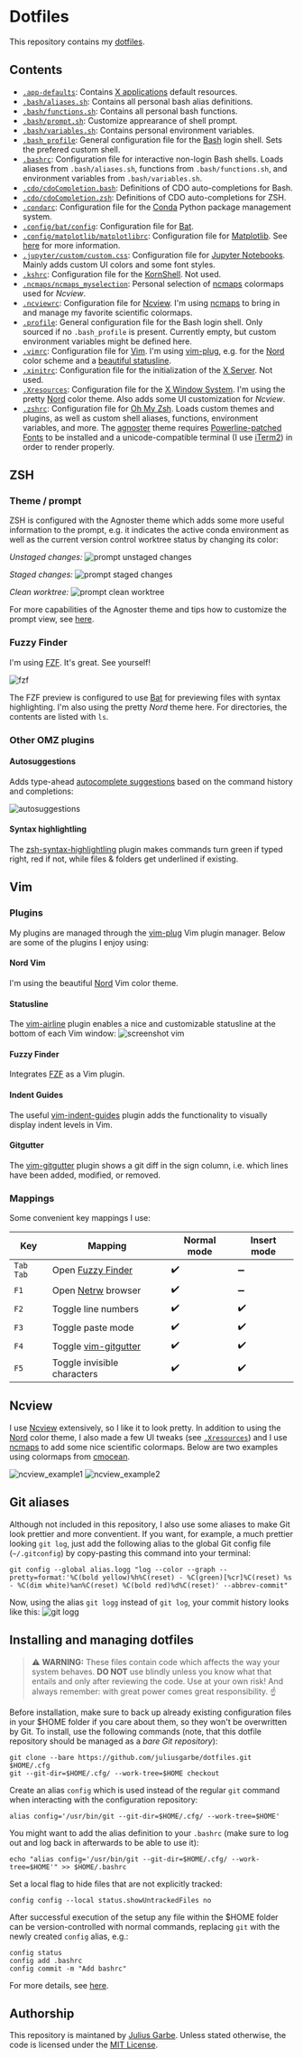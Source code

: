 # Dotfiles
This repository contains my [dotfiles](https://wiki.archlinux.org/index.php/Dotfiles).

## Contents
- [`.app-defaults`](.app-defaults): Contains [X applications](https://www.x.org/) default resources.
- [`.bash/aliases.sh`](.bash/aliases.sh): Contains all personal bash alias definitions.
- [`.bash/functions.sh`](.bash/functions.sh): Contains all personal bash functions.
- [`.bash/prompt.sh`](.bash/prompt.sh): Customize apprearance of shell prompt.
- [`.bash/variables.sh`](.bash/variables.sh): Contains personal environment variables.
- [`.bash_profile`](.bash_profile): General configuration file for the [Bash](https://www.gnu.org/software/bash/) login shell. Sets the prefered custom shell.
- [`.bashrc`](.bashrc): Configuration file for interactive non-login Bash shells. Loads aliases from `.bash/aliases.sh`, functions from `.bash/functions.sh`, and environment variables from `.bash/variables.sh`.
- [`.cdo/cdoCompletion.bash`](.cdo/cdoCompletion.bash): Definitions of CDO auto-completions for Bash.
- [`.cdo/cdoCompletion.zsh`](.cdo/cdoCompletion.zsh): Definitions of CDO auto-completions for ZSH.
- [`.condarc`](.condarc): Configuration file for the [Conda](https://docs.conda.io/en/latest/) Python package management system.
- [`.config/bat/config`](.config/bat/config): Configuration file for [Bat](https://github.com/sharkdp/bat).
- [`.config/matplotlib/matplotlibrc`](.config/matplotlib/matplotlibrc): Configuration file for [Matplotlib](https://matplotlib.org/index.html). See [here](https://matplotlib.org/stable/tutorials/introductory/customizing.html) for more information.
- [`.jupyter/custom/custom.css`](.jupyter/custom/custom.css): Configuration file for [Jupyter Notebooks](https://jupyter.org). Mainly adds custom UI colors and some font styles.
- [`.kshrc`](.kshrc): Configuration file for the [KornShell](http://www.kornshell.org). Not used.
- [`.ncmaps/ncmaps_myselection`](.ncmaps/ncmaps_myselection): Personal selection of [ncmaps](https://github.com/TomLav/ncmaps) colormaps used for *Ncview*.
- [`.ncviewrc`](.ncviewrc): Configuration file for [Ncview](http://meteora.ucsd.edu/~pierce/ncview_home_page.html). I'm using [ncmaps](https://github.com/TomLav/ncmaps) to bring in and manage my favorite scientific colormaps.
- [`.profile`](.profile): General configuration file for the Bash login shell. Only sourced if no `.bash_profile` is present. Currently empty, but custom environment variables might be defined here.
- [`.vimrc`](.vimrc): Configuration file for [Vim](https://www.vim.org). I'm using [vim-plug](https://github.com/junegunn/vim-plug), e.g. for the [Nord](https://www.nordtheme.com/ports/vim) color scheme and a [beautiful statusline](https://github.com/vim-airline/vim-airline).
- [`.xinitrc`](.xinitrc): Configuration file for the initialization of the [X Server](https://www.x.org/). Not used.
- [`.Xresources`](.Xresources): Configuration file for the [X Window System](https://www.x.org/). I'm using the pretty [Nord](https://github.com/arcticicestudio/nord-xresources) color theme. Also adds some UI customization for *Ncview*.
- [`.zshrc`](.zshrc): Configuration file for [Oh My Zsh](https://ohmyz.sh). Loads custom themes and plugins, as well as custom shell aliases, functions, environment variables, and more. The [agnoster](https://github.com/agnoster/agnoster-zsh-theme) theme requires [Powerline-patched Fonts](https://github.com/powerline/fonts) to be installed and a unicode-compatible terminal (I use [iTerm2](https://www.iterm2.com)) in order to render properly.

## ZSH
### Theme / prompt
ZSH is configured with the Agnoster theme which adds some more useful information to the prompt, e.g. it indicates the active conda environment as well as the current version control worktree status by changing its color:

*Unstaged changes:*
![prompt unstaged changes](images/prompt1.png)

*Staged changes:*
![prompt staged changes](images/prompt2.png)

*Clean worktree:*
![prompt clean worktree](images/prompt3.png)

For more capabilities of the Agnoster theme and tips how to customize the prompt view, see [here](https://github.com/agnoster/agnoster-zsh-theme).

### Fuzzy Finder
I'm using [FZF](https://github.com/junegunn/fzf). It's great. See yourself!

![fzf](images/fzf.png)

The FZF preview is configured to use [Bat](https://github.com/sharkdp/bat) for previewing files with syntax highlighting. I'm also using the pretty *Nord* theme here. For directories, the contents are listed with `ls`.

### Other OMZ plugins
#### Autosuggestions
Adds type-ahead [autocomplete suggestions](https://github.com/zsh-users/zsh-autosuggestions) based on the command history and completions:

![autosuggestions](images/autosuggestions.png)

#### Syntax highlightling
The [zsh-syntax-highlightling](https://github.com/zsh-users/zsh-syntax-highlighting) plugin makes commands turn green if typed right, red if not, while files & folders get underlined if existing.

## Vim
### Plugins
My plugins are managed through the [vim-plug](https://github.com/junegunn/vim-plug) Vim plugin manager. Below are some of the plugins I enjoy using:

#### Nord Vim
I'm using the beautiful [Nord](https://www.nordtheme.com/ports/vim) Vim color theme.

#### Statusline
The [vim-airline](https://github.com/vim-airline/vim-airline) plugin enables a nice and customizable statusline at the bottom of each Vim window:
![screenshot vim](images/vim.png)

#### Fuzzy Finder
Integrates [FZF](#fuzzy-finder) as a Vim plugin.

#### Indent Guides
The useful [vim-indent-guides](https://github.com/nathanaelkane/vim-indent-guides) plugin adds the functionality to visually display indent levels in Vim.

#### Gitgutter
The [vim-gitgutter](https://github.com/airblade/vim-gitgutter) plugin shows a git diff in the sign column, i.e. which lines have been added, modified, or removed.

### Mappings
Some convenient key mappings I use:

| Key | Mapping | Normal mode | Insert mode |
| --- | ------- | ----------- | ----------- |
| `Tab` `Tab` | Open [Fuzzy Finder](#fuzzy-finder) | :heavy_check_mark: | :heavy_minus_sign: |
| `F1` | Open [Netrw](#netrw) browser | :heavy_check_mark: | :heavy_minus_sign: |
| `F2` | Toggle line numbers | :heavy_check_mark: | :heavy_check_mark: |
| `F3` | Toggle paste mode | :heavy_check_mark: | :heavy_check_mark: |
| `F4` | Toggle [vim-gitgutter](#gitgutter) | :heavy_check_mark: | :heavy_check_mark: |
| `F5` | Toggle invisible characters | :heavy_check_mark: | :heavy_check_mark: |

## Ncview
I use [Ncview](http://meteora.ucsd.edu/~pierce/ncview_home_page.html) extensively, so I like it to look pretty. In addition to using the [Nord](https://www.nordtheme.com) color theme, I also made a few UI tweaks (see [`.Xresources`](.Xresources)) and I use [ncmaps](https://github.com/TomLav/ncmaps) to add some nice scientific colormaps. Below are two examples using colormaps from [cmocean](https://matplotlib.org/cmocean/).

![ncview_example1](images/ncview_example1.png)
![ncview_example2](images/ncview_example2.png)

## Git aliases
Although not included in this repository, I also use some aliases to make Git look prettier and more conventient. If you want, for example, a much prettier looking `git log`, just add the following alias to the global Git config file (`~/.gitconfig`) by copy-pasting this command into your terminal:
```
git config --global alias.logg "log --color --graph --pretty=format:'%C(bold yellow)%h%C(reset) - %C(green)[%cr]%C(reset) %s - %C(dim white)%an%C(reset) %C(bold red)%d%C(reset)' --abbrev-commit"
```
Now, using the alias `git logg` instead of `git log`, your commit history looks like this:
![git logg](images/gitlogg.png)

## Installing and managing dotfiles

> :warning: **WARNING:** These files contain code which affects the way your system behaves. **DO NOT** use blindly unless you know what that entails and only after reviewing the code. Use at your own risk! And always remember: with great power comes great responsibility. :point_up:

Before installation, make sure to back up already existing configuration files in your $HOME folder if you care about them, so they won't be overwritten by Git. To install, use the following commands (note, that this dotfile repository should be managed as a *bare Git repository*):
```
git clone --bare https://github.com/juliusgarbe/dotfiles.git $HOME/.cfg
git --git-dir=$HOME/.cfg/ --work-tree=$HOME checkout
```
Create an alias `config` which is used instead of the regular `git` command when interacting with the configuration repository:
```
alias config='/usr/bin/git --git-dir=$HOME/.cfg/ --work-tree=$HOME'
```
You might want to add the alias definition to your `.bashrc` (make sure to log out and log back in afterwards to be able to use it):
```
echo "alias config='/usr/bin/git --git-dir=$HOME/.cfg/ --work-tree=$HOME'" >> $HOME/.bashrc
```
Set a local flag to hide files that are not explicitly tracked:
```
config config --local status.showUntrackedFiles no
```
After successful execution of the setup any file within the $HOME folder can be version-controlled with normal commands, replacing `git` with the newly created `config` alias, e.g.:
```
config status
config add .bashrc
config commit -m "Add bashrc"
```
For more details, see [here](https://www.atlassian.com/git/tutorials/dotfiles).

## Authorship
This repository is maintaned by [Julius Garbe](mailto:julius.garbe@pik-potsdam.de). Unless stated otherwise, the code is licensed under the [MIT License](LICENSE.txt).
